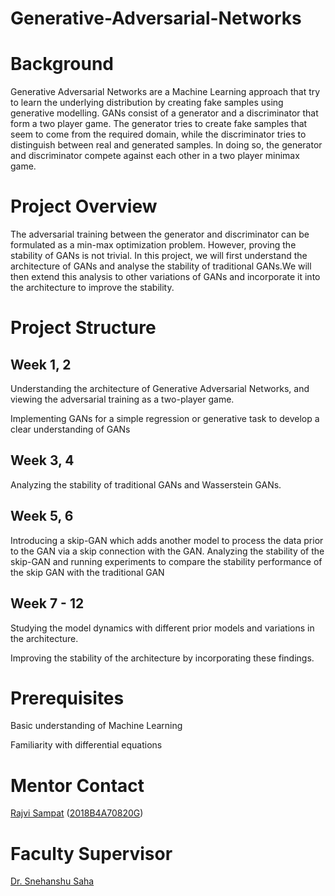 # Generative-Adversarial-Networks

# Background
Generative Adversarial Networks are a Machine Learning approach that try to learn the underlying distribution by creating fake samples using generative modelling. GANs consist of a generator and a discriminator that form a two player game. The generator tries to create fake samples that seem to come from the required domain, while the discriminator tries to distinguish between real and generated samples. In doing so, the generator and discriminator compete against each other in a two player minimax game. 

# Project Overview
The adversarial training between the generator and discriminator can be formulated as a min-max optimization problem. However, proving the stability of GANs is not trivial. In this project, we will first understand the architecture of GANs and analyse the stability of traditional GANs.We will then extend this analysis to other variations of GANs and incorporate it into the architecture to improve the stability.

# Project Structure
## Week 1, 2 
Understanding the architecture of Generative Adversarial Networks, and viewing the adversarial training as a two-player game.

Implementing GANs for a simple regression or generative task to develop a clear understanding of GANs

## Week 3, 4
Analyzing the stability of traditional GANs and Wasserstein GANs.

## Week 5, 6
Introducing a skip-GAN which adds another model to process the data prior to the GAN via a skip connection with the GAN. Analyzing the stability of the skip-GAN and running experiments to compare the stability performance of the skip GAN with the traditional GAN

## Week 7 - 12
Studying the model dynamics with different prior models and variations in the architecture.

Improving the stability of the architecture by incorporating these findings. 

# Prerequisites
Basic understanding of Machine Learning

Familiarity with differential equations

# Mentor Contact
[Rajvi Sampat](https://github.com/rajvi-git) ([2018B4A70820G](mailto:f20180820@goa.bits-pilani.ac.in))

# Faculty Supervisor
[Dr. Snehanshu Saha](https://www.bits-pilani.ac.in/goa/snehanshus/profile)
